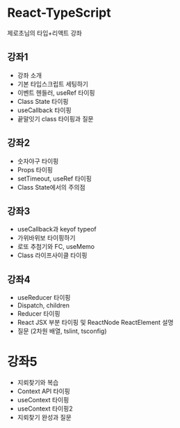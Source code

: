 # React-TypeScript
제로초님의 타입+리액트 강좌

## 강좌1

  - 강좌 소개
  - 기본 타입스크립트 세팅하기
  - 이벤트 헨들러, useRef 타이핑
  - Class State 타이핑
  - useCallback 타이핑
  - 끝말잇기 class 타이핑과 질문

## 강좌2

  - 숫자야구 타이핑
  - Props 타이핑
  - setTimeout, useRef 타이핑
  - Class State에서의 주의점

## 강좌3

  - useCallback과 keyof typeof
  - 가위바위보 타이핑하기
  - 로또 추첨기와 FC, useMemo
  - Class 라이프사이클 타이핑

## 강좌4

  - useReducer 타이핑
  - Dispatch, children
  - Reducer 타이핑
  - React JSX 부분 타이핑 및 ReactNode ReactElement 설명
  - 질문 (2차원 배열, tslint, tsconfig)

# 강좌5

  - 지뢰찾기와 복습
  - Context API 타이핑
  - useContext 타이핑
  - useContext 타이핑2
  - 지뢰찾기 완성과 질문




